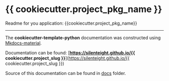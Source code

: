 # {{ cookiecutter.project_pkg_name }}
Readme for you application: {{cookiecutter.project_pkg_name}}

---

The **cookiecutter-template-python** documentation was constructed using [Mkdocs-material](https://squidfunk.github.io/mkdocs-material/).

Documentation can be found: [**https://silenteight.github.io/{{ cookiecutter.project_slug }}**](https://silenteight.github.io/{{ cookiecutter.project_slug }})

Source of this documentation can be found in [docs](docs) folder.
